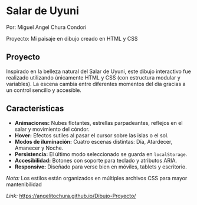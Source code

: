 # Salar de Uyuni

Por: Miguel Angel Chura Condori 

Proyecto: Mi paisaje en dibujo creado en HTML y CSS  

## Proyecto

Inspirado en la belleza natural del Salar de Uyuni, este dibujo interactivo fue realizado utilizando únicamente HTML y CSS (con estructura modular y variables). La escena cambia entre diferentes momentos del día gracias a un control sencillo y accesible.

## Características

- **Animaciones:** Nubes flotantes, estrellas parpadeantes, reflejos en el salar y movimiento del cóndor.
- **Hover:** Efectos sutiles al pasar el cursor sobre las islas o el sol.
- **Modos de iluminación:** Cuatro escenas distintas: Día, Atardecer, Amanecer y Noche.
- **Persistencia:** El último modo seleccionado se guarda en `localStorage`.
- **Accesibilidad:** Botones con soporte para teclado y atributos ARIA.
- **Responsive:** Diseñado para verse bien en móviles, tablets y escritorio.

*Nota:* Los estilos están organizados en múltiples archivos CSS para mayor mantenibilidad

*Link:* https://angelitochura.github.io/Dibujo-Proyecto/
